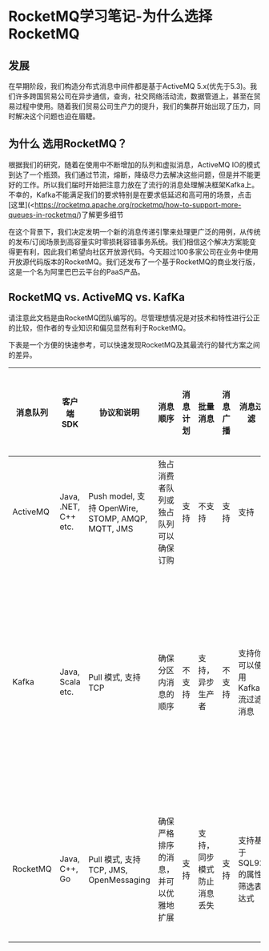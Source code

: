 # RocketMQ学习笔记-为什么选择RocketMQ

## 发展

在早期阶段，我们构造分布式消息中间件都是基于ActiveMQ 5.x(优先于5.3)。我们许多跨国贸易公司在异步通信，查询，社交网络活动流，数据管道上，甚至在贸易过程中使用。随着我们贸易公司生产力的提升，我们的集群开始出现了压力，同时解决这个问题也迫在眉睫。

## 为什么 选用RocketMQ？

根据我们的研究，随着在使用中不断增加的队列和虚拟消息，ActiveMQ IO的模式到达了一个瓶颈。我们通过节流，熔断，降级尽力去解决这些问题，但是并不能更好的工作。所以我们届时开始把注意力放在了流行的消息处理解决框架Kafka上。不幸的，Kafka不能满足我们的要求特别是在要求低延迟和高可用的场景，点击[这里](<https://rocketmq.apache.org/rocketmq/how-to-support-more-queues-in-rocketmq/)了解更多细节

在这个背景下，我们决定发明一个新的消息传递引擎来处理更广泛的用例，从传统的发布/订阅场景到高容量实时零损耗容错事务系统。我们相信这个解决方案能变得更有利，因此我们希望向社区开放源代码。今天超过100多家公司在业务中使用开放源代码版本的RocketMQ。我们还发布了一个基于RocketMQ的商业发行版，这是一个名为阿里巴巴云平台的PaaS产品。

## RocketMQ vs. ActiveMQ vs. KafKa

请注意此文档是由RocketMQ团队编写的。尽管理想情况是对技术和特性进行公正的比较，但作者的专业知识和偏见显然有利于RocketMQ。

下表是一个方便的快速参考，可以快速发现RocketMQ及其最流行的替代方案之间的差异。

| 消息队列 | 客户端SDK | 协议和说明                                        | 消息顺序                             | 消息计划 | 批量消息                   | 消息广播 | 消息过滤                      | 服务器触发重发 | 消息存储                                              | 消息追溯                | 消息优先级 | 高可用和故障转移                                            | 消息跟踪 | 配置                                                         | 管理和操作工具                        |
| -------- | -------------------- | ------------------------------------------------- | ------------------------------------ | :------: | -------------------------- | -------- | ----------------------------- | -------------- | ----------------------------------------------------- | ----------------------- | ---------- | ----------------------------------------------------------- | -------- | ------------------------------------------------------------ | ------------------------------------- |
| ActiveMQ | Java, .NET, C++ etc. | Push model, 支持 OpenWire, STOMP, AMQP, MQTT, JMS | 独占消费者队列或独占队列可以确保订购 |支持| 不支持| 支持| 支持| 不支持| 支持快速持久使用JDBC和一个高性能日志,如levelDB kahaDB | 支持| 支持       | 支持，取决于存储，如果使用kahadb，它需要一个ZooKeeper服务器 | 不支持| 默认配置较低，用户需要优化配置参数| Supported|
| Kafka| Java, Scala etc.| Pull 模式, 支持 TCP| 确保分区内消息的顺序|  不支持  | 支持，异步生产者| 不支持| 支持你可以使用Kafka流过滤消息 | 不支持| 高性能文件存储器| 支持偏移量表示| 不支持| 支持，需要一个ZooKeeper服务器| 不支持   | Kafka使用键值对格式进行配置。这些值可以从文件中提供，也可以通过编程方式提供。 | 支持，使用终端命令公开核心指标|
| RocketMQ | Java, C++, Go| Pull 模式, 支持 TCP, JMS, OpenMessaging| 确保严格排序的消息，并可以优雅地扩展 |   支持| 支持，同步模式防止消息丢失 | 支持| 支持基于SQL92的属性筛选表达式 | 支持| 高性能和低延迟的文件存储| 支持时间戳和偏移量2表示 | 不支持| 支持的主从模型，没有其他工具包| 支持| 开箱即用，用户只需注意几个配置| 支持丰富的web和终端命令来显示核心指标 |